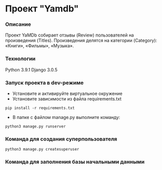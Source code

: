# Проект "Yamdb"
### Описание
Проект YaMDb собирает отзывы (Review) пользователей на произведения (Titles).
Произведения делятся на категории (Category): «Книги», «Фильмы», «Музыка».
### Технологии
Python 3.9.1
Django 3.0.5
### Запуск проекта в dev-режиме
- Установите и активируйте виртуальное окружение
- Установите зависимости из файла requirements.txt
```
pip install -r requirements.txt
``` 
- В папке с файлом manage.py выполните команду:
```
python3 manage.py runserver
```
### Команда для создания суперпользователя
```
python3 manage.py createsuperuser
```
### Команда для заполнения базы начальными данными
